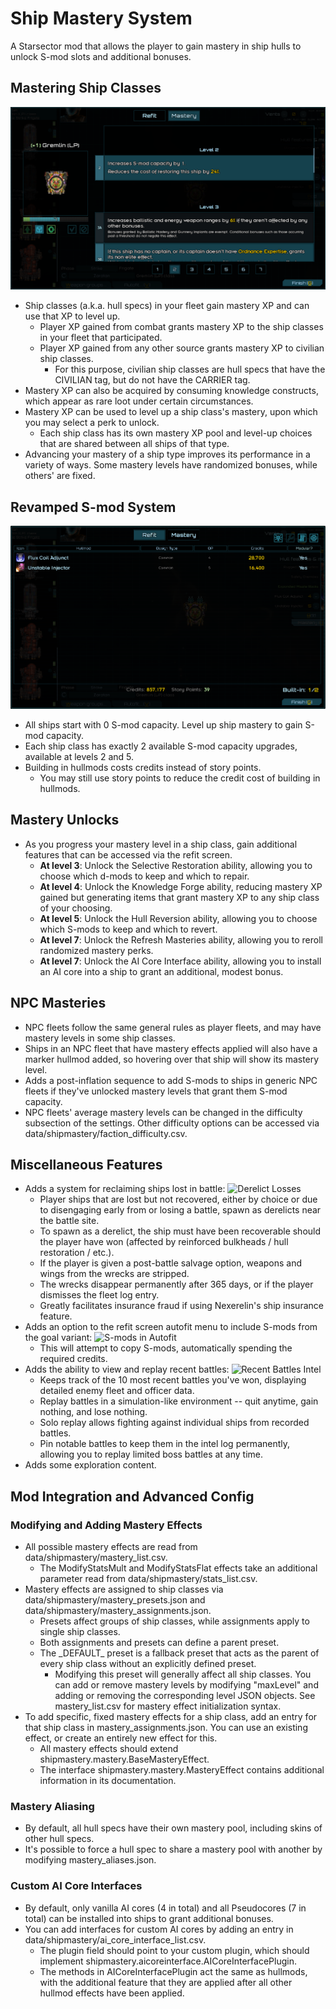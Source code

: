 # Ship Mastery System
A Starsector mod that allows the player to gain mastery in ship hulls to unlock S-mod slots and additional bonuses.

## Mastering Ship Classes

![Mastery panel](https://raw.githubusercontent.com/qcwxezda/Starsector-Ship-Mastery-System/refs/heads/master/screenshots/mastery_screen.png)

- Ship classes (a.k.a. hull specs) in your fleet gain mastery XP and can use that XP to level up.
    - Player XP gained from combat grants mastery XP to the ship classes in your fleet that participated.
    - Player XP gained from any other source grants mastery XP to civilian ship classes.
      - For this purpose, civilian ship classes are hull specs that have the CIVILIAN tag, but do not have the CARRIER tag.
- Mastery XP can also be acquired by consuming knowledge constructs, which appear as rare loot under certain circumstances.
- Mastery XP can be used to level up a ship class's mastery, upon which you may select a perk to unlock.
    - Each ship class has its own mastery XP pool and level-up choices that are shared between all ships of that type.
- Advancing your mastery of a ship type improves its performance in a variety of ways. Some mastery levels have randomized bonuses, while others' are fixed.

## Revamped S-mod System

![Revamped build-in interface](https://raw.githubusercontent.com/qcwxezda/Starsector-Ship-Mastery-System/refs/heads/master/screenshots/hullmod_screen.png)

- All ships start with 0 S-mod capacity. Level up ship mastery to gain S-mod capacity.
- Each ship class has exactly 2 available S-mod capacity upgrades, available at levels 2 and 5.
- Building in hullmods costs credits instead of story points.
  - You may still use story points to reduce the credit cost of building in hullmods.

## Mastery Unlocks

- As you progress your mastery level in a ship class, gain additional features that can be accessed via the refit screen.
  - **At level 3**: Unlock the Selective Restoration ability, allowing you to choose which d-mods to keep and which to repair.
  - **At level 4**: Unlock the Knowledge Forge ability, reducing mastery XP gained but generating items that grant mastery XP to any ship class of your choosing.
  - **At level 5**: Unlock the Hull Reversion ability, allowing you to choose which S-mods to keep and which to revert.
  - **At level 7**: Unlock the Refresh Masteries ability, allowing you to reroll randomized mastery perks.
  - **At level 7**: Unlock the AI Core Interface ability, allowing you to install an AI core into a ship to grant an additional, modest bonus.


## NPC Masteries

- NPC fleets follow the same general rules as player fleets, and may have mastery levels in some ship classes.
- Ships in an NPC fleet that have mastery effects applied will also have a marker hullmod added, so hovering over that
  ship will show its mastery level.
- Adds a post-inflation sequence to add S-mods to ships in generic NPC fleets if they've unlocked mastery
  levels that grant them S-mod capacity.
- NPC fleets' average mastery levels can be changed in the difficulty subsection of the settings. Other difficulty options can be accessed via data/shipmastery/faction_difficulty.csv.

## Miscellaneous Features

- Adds a system for reclaiming ships lost in battle:
![Derelict Losses](https://raw.githubusercontent.com/qcwxezda/Starsector-Ship-Mastery-System/refs/heads/master/screenshots/derelict_losses.png)
  - Player ships that are lost but not recovered, either by choice or due to disengaging early from or losing a battle, spawn as derelicts near the battle site.
  - To spawn as a derelict, the ship must have been recoverable should the player have won (affected by reinforced bulkheads / hull restoration / etc.).
  - If the player is given a post-battle salvage option, weapons and wings from the wrecks are stripped.
  - The wrecks disappear permanently after 365 days, or if the player dismisses the fleet log entry.
  - Greatly facilitates insurance fraud if using Nexerelin's ship insurance feature.
- Adds an option to the refit screen autofit menu to include S-mods from the goal variant:
![S-mods in Autofit](https://raw.githubusercontent.com/qcwxezda/Starsector-Ship-Mastery-System/refs/heads/master/screenshots/smods_in_fit.png)
  - This will attempt to copy S-mods, automatically spending the required credits.
- Adds the ability to view and replay recent battles:
![Recent Battles Intel](https://raw.githubusercontent.com/qcwxezda/Starsector-Ship-Mastery-System/refs/heads/master/screenshots/recent_battles_intel.png)
  - Keeps track of the 10 most recent battles you've won, displaying detailed enemy fleet and officer data.
  - Replay battles in a simulation-like environment -- quit anytime, gain nothing, and lose nothing.
  - Solo replay allows fighting against individual ships from recorded battles.
  - Pin notable battles to keep them in the intel log permanently, allowing you to replay limited boss battles at any time.
- Adds some exploration content.

## Mod Integration and Advanced Config

### Modifying and Adding Mastery Effects

- All possible mastery effects are read from data/shipmastery/mastery_list.csv.
  - The ModifyStatsMult and ModifyStatsFlat effects take an additional parameter read from data/shipmastery/stats_list.csv.
- Mastery effects are assigned to ship classes via data/shipmastery/mastery_presets.json and data/shipmastery/mastery_assignments.json.
  - Presets affect groups of ship classes, while assignments apply to single ship classes.
  - Both assignments and presets can define a parent preset. 
  - The \_DEFAULT\_ preset is a fallback preset that acts as the parent of every ship class without an explicitly defined preset.
    - Modifying this preset will generally affect all ship classes. You can add or remove mastery levels by modifying "maxLevel" and adding or removing the corresponding level JSON objects. See mastery_list.csv for mastery effect initialization syntax.
- To add specific, fixed mastery effects for a ship class, add an entry for that ship class in mastery_assignments.json. You can use an existing effect, or create an entirely new effect for this.
  - All mastery effects should extend shipmastery.mastery.BaseMasteryEffect.
  - The interface shipmastery.mastery.MasteryEffect contains additional information in its documentation.

### Mastery Aliasing

- By default, all hull specs have their own mastery pool, including skins of other hull specs.
- It's possible to force a hull spec to share a mastery pool with another by modifying mastery_aliases.json.

### Custom AI Core Interfaces

- By default, only vanilla AI cores (4 in total) and all Pseudocores (7 in total) can be installed into ships to grant additional bonuses.
- You can add interfaces for custom AI cores by adding an entry in data/shipmastery/ai_core_interface_list.csv. 
  - The plugin field should point to your custom plugin, which should implement shipmastery.aicoreinterface.AICoreInterfacePlugin.
  - The methods in AICoreInterfacePlugin act the same as hullmods, with the additional feature that they are applied after all other hullmod effects have been applied.